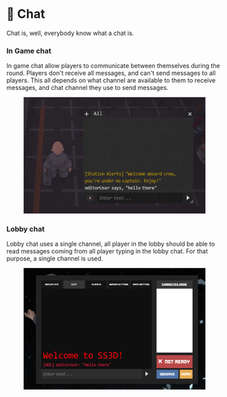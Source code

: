 # 💬 Chat

Chat is, well, everybody know what a chat is.&#x20;

### In Game chat

In game chat allow players to communicate between themselves during the round. Players don't receive all messages, and can't send messages to all players. This all depends on what channel are available to them to receive messages, and chat channel they use to send messages.

<figure><img src=".gitbook/assets/image (62).png" alt=""><figcaption></figcaption></figure>

### Lobby chat

Lobby chat uses a single channel, all player in the lobby should be able to read messages coming from all player typing in the lobby chat. For that purpose, a single channel is used.

<figure><img src=".gitbook/assets/image (61).png" alt=""><figcaption></figcaption></figure>
